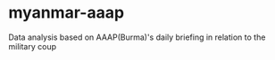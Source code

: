 # myanmar-aaap
Data analysis based on AAAP(Burma)'s daily briefing in relation to the military coup

